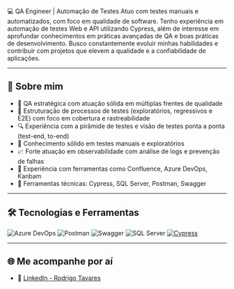 💻 QA Engineer | Automação de Testes
Atuo com testes manuais e automatizados, com foco em qualidade de software. Tenho experiência em automação de testes Web e API utilizando Cypress, além de interesse em aprofundar conhecimentos em práticas avançadas de QA e boas práticas de desenvolvimento. Busco constantemente evoluir minhas habilidades e contribuir com projetos que elevem a qualidade e a confiabilidade de aplicações.

---

## 📝 Sobre mim

- 🎯 QA estratégica com atuação sólida em múltiplas frentes de qualidade
- 🧩 Estruturação de processos de testes (exploratórios, regressivos e E2E) com foco em cobertura e rastreabilidade
- 🔍 Experiência com a pirâmide de testes e visão de testes ponta a ponta (test-end, to-end)
- 🧪 Conhecimento sólido em testes manuais e exploratórios
- 📈 Forte atuação em observabilidade com análise de logs e prevenção de falhas
- 📎 Experiência com ferramentas como Confluence, Azure DevOps, Kanbam
- 🧰 Ferramentas técnicas: Cypress, SQL Server, Postman, Swagger

---

## 🛠️ Tecnologias e Ferramentas

![Azure DevOps](https://img.shields.io/badge/-Azure%20DevOps-0078D7?style=flat&logo=azuredevops&logoColor=white)
![Postman](https://img.shields.io/badge/-Postman-FF6C37?style=flat&logo=postman&logoColor=white)
![Swagger](https://img.shields.io/badge/-Swagger-85EA2D?style=flat&logo=swagger&logoColor=black)
![SQL Server](https://img.shields.io/badge/-SQL%20Server-CC2927?style=flat&logo=microsoftsqlserver&logoColor=white)
[![Cypress](https://img.shields.io/badge/Cypress-17202C?style=flat&logo=cypress&logoColor=white)](https://www.cypress.io/)

---

## 🌐 Me acompanhe por aí
- 💼 [LinkedIn - Rodrigo Tavares](https://www.linkedin.com/in/qarodrigo/)
